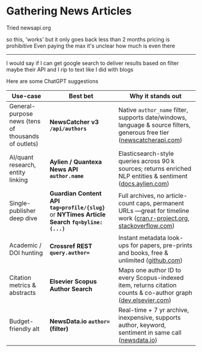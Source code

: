 # Gathering News Articles

Tried newsapi.org

so this, 'works' but it only goes back less than 2 months
pricing is prohibitive
Even paying the max it's unclear how much is even there


----


I would say if I can get google search to deliver results based on filter
maybe their API and I rip to text like I did with blogs



Here are some ChatGPT suggestions

| Use-case                                            | Best bet                                                                                      | Why it stands out                                                                                                               |
| --------------------------------------------------- | --------------------------------------------------------------------------------------------- | ------------------------------------------------------------------------------------------------------------------------------- |
| General-purpose news (tens of thousands of outlets) | **NewsCatcher v3 `/api/authors`**                                                             | Native `author_name` filter, supports date/windows, language & source filters, generous free tier ([newscatcherapi.com][1])     |
| AI/quant research, entity linking                   | **Aylien / Quantexa News API `author.name`**                                                  | Elasticsearch-style queries across 90 k sources; returns enriched NLP entities & sentiment ([docs.aylien.com][2])               |
| Single-publisher deep dive                          | **Guardian Content API `tag=profile/{slug}`** or **NYTimes Article Search `fq=byline:(...)`** | Full archives, no article-count caps, permanent URLs —great for timeline work ([cran.r-project.org][3], [stackoverflow.com][4]) |
| Academic / DOI hunting                              | **Crossref REST `query.author=`**                                                             | Instant metadata look-ups for papers, pre-prints and books, free & unlimited ([github.com][5])                                  |
| Citation metrics & abstracts                        | **Elsevier Scopus Author Search**                                                             | Maps one author ID to every Scopus-indexed item, returns citation counts & co-author graph ([dev.elsevier.com][6])              |
| Budget-friendly alt                                 | **NewsData.io `author=` (filter)**                                                            | Real-time + 7 yr archive, inexpensive, supports author, keyword, sentiment in same call ([newsdata.io][7])                      |

[1]: https://www.newscatcherapi.com/docs/v3/api-reference/endpoints/authors/search-articles-by-author-post "Search articles by author - newscatcher"
[2]: https://docs.aylien.com/newsapi/v6/parameters/?utm_source=chatgpt.com "Parameters by theme | News API Documentation - Aylien"
[3]: https://cran.r-project.org/web/packages/guardianapi/guardianapi.pdf?utm_source=chatgpt.com "[PDF] guardianapi: Access 'The Guardian' Newspaper Open Data API"
[4]: https://stackoverflow.com/questions/44933759/nyt-article-search-api-not-returning-results-for-certain-queries?utm_source=chatgpt.com "NYT article search API not returning results for certain queries"
[5]: https://github.com/CrossRef/rest-api-doc?utm_source=chatgpt.com "CrossRef/rest-api-doc: Documentation for Crossref's REST ... - GitHub"
[6]: https://dev.elsevier.com/guides/Scopus%20API%20Guide_V1_20230907.pdf?utm_source=chatgpt.com "[PDF] Scopus API Guide_V1_20230907 - Elsevier Developer Portal"
[7]: https://newsdata.io/blog/historical-news-extractor-using-keyword/ "Historical News Extractor: Using Keyword"
